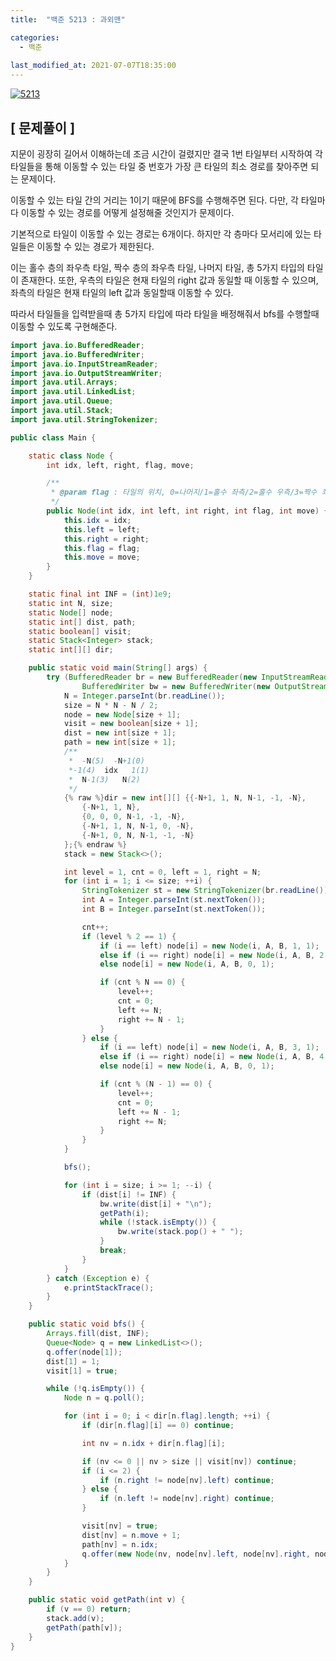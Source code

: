 ```yaml
---
title:  "백준 5213 : 과외맨"

categories:
  - 백준
  
last_modified_at: 2021-07-07T18:35:00
---
```


[![5213](https://user-images.githubusercontent.com/53072057/124697290-7f71a080-df21-11eb-95ea-8f6dfa65c965.JPG)](https://www.acmicpc.net/problem/5213)  

<h2>[ 문제풀이 ]</h2>  
지문이 굉장히 길어서 이해하는데 조금 시간이 걸렸지만 결국 1번 타일부터 시작하여 각 타일들을 통해 이동할 수 있는 타일 중 번호가 가장 큰 타일의 최소 경로를 찾아주면 되는 문제이다.  

이동할 수 있는 타일 간의 거리는 1이기 때문에 BFS를 수행해주면 된다. 다만, 각 타일마다 이동할 수 있는 경로를 어떻게 설정해줄 것인지가 문제이다.  

기본적으로 타일이 이동할 수 있는 경로는 6개이다. 하지만 각 층마다 모서리에 있는 타일들은 이동할 수 있는 경로가 제한된다.  

이는 홀수 층의 좌우측 타일, 짝수 층의 좌우측 타일, 나머지 타일, 총 5가지 타입의 타일이 존재한다. 또한, 우측의 타일은 현재 타일의 right 값과 동일할 때 이동할 수 있으며, 좌측의 타일은 현재 타일의 left 값과 동일할때 이동할 수 있다.  

따라서 타일들을 입력받을때 총 5가지 타입에 따라 타일을 배정해줘서 bfs를 수행할때 이동할 수 있도록 구현해준다.  

```java
import java.io.BufferedReader;
import java.io.BufferedWriter;
import java.io.InputStreamReader;
import java.io.OutputStreamWriter;
import java.util.Arrays;
import java.util.LinkedList;
import java.util.Queue;
import java.util.Stack;
import java.util.StringTokenizer;

public class Main {

	static class Node {
		int idx, left, right, flag, move;

		/**
		 * @param flag : 타일의 위치, 0=나머지/1=홀수 좌측/2=홀수 우측/3=짝수 좌측/4=짝수 우측
		 */
		public Node(int idx, int left, int right, int flag, int move) {
			this.idx = idx;
			this.left = left;
			this.right = right;
			this.flag = flag;
			this.move = move;
		}
	}

	static final int INF = (int)1e9;
	static int N, size;
	static Node[] node;
	static int[] dist, path;
	static boolean[] visit;
	static Stack<Integer> stack;
	static int[][] dir;

	public static void main(String[] args) {
		try (BufferedReader br = new BufferedReader(new InputStreamReader(System.in));
				BufferedWriter bw = new BufferedWriter(new OutputStreamWriter(System.out))){
			N = Integer.parseInt(br.readLine());
			size = N * N - N / 2;
			node = new Node[size + 1];
			visit = new boolean[size + 1];
			dist = new int[size + 1];
			path = new int[size + 1];
			/**
			 *  -N(5)  -N+1(0)
			 *-1(4)  idx   1(1)
			 *  N-1(3)   N(2)   
			 */
			{% raw %}dir = new int[][] {{-N+1, 1, N, N-1, -1, -N},
				{-N+1, 1, N},
				{0, 0, 0, N-1, -1, -N},
				{-N+1, 1, N, N-1, 0, -N},
				{-N+1, 0, N, N-1, -1, -N}
			};{% endraw %}
			stack = new Stack<>();

			int level = 1, cnt = 0, left = 1, right = N;
			for (int i = 1; i <= size; ++i) {
				StringTokenizer st = new StringTokenizer(br.readLine());
				int A = Integer.parseInt(st.nextToken());
				int B = Integer.parseInt(st.nextToken());

				cnt++;
				if (level % 2 == 1) {
					if (i == left) node[i] = new Node(i, A, B, 1, 1);
					else if (i == right) node[i] = new Node(i, A, B, 2, 1);
					else node[i] = new Node(i, A, B, 0, 1);

					if (cnt % N == 0) {
						level++;
						cnt = 0;
						left += N;
						right += N - 1;
					}
				} else {
					if (i == left) node[i] = new Node(i, A, B, 3, 1);
					else if (i == right) node[i] = new Node(i, A, B, 4, 1);
					else node[i] = new Node(i, A, B, 0, 1);

					if (cnt % (N - 1) == 0) {
						level++;
						cnt = 0;
						left += N - 1;
						right += N;
					}
				}
			}

			bfs();

			for (int i = size; i >= 1; --i) {
				if (dist[i] != INF) {
					bw.write(dist[i] + "\n");
					getPath(i);
					while (!stack.isEmpty()) {
						bw.write(stack.pop() + " ");
					}
					break;
				}
			}
		} catch (Exception e) {
			e.printStackTrace();
		}
	}

	public static void bfs() {
		Arrays.fill(dist, INF);
		Queue<Node> q = new LinkedList<>();
		q.offer(node[1]);
		dist[1] = 1;
		visit[1] = true;

		while (!q.isEmpty()) {
			Node n = q.poll();

			for (int i = 0; i < dir[n.flag].length; ++i) {
				if (dir[n.flag][i] == 0) continue;

				int nv = n.idx + dir[n.flag][i];

				if (nv <= 0 || nv > size || visit[nv]) continue;
				if (i <= 2) {
					if (n.right != node[nv].left) continue;
				} else {
					if (n.left != node[nv].right) continue;
				}

				visit[nv] = true;
				dist[nv] = n.move + 1;
				path[nv] = n.idx;
				q.offer(new Node(nv, node[nv].left, node[nv].right, node[nv].flag, n.move + 1));
			}
		}
	}

	public static void getPath(int v) {
		if (v == 0) return;
		stack.add(v);
		getPath(path[v]);
	}
}
```
